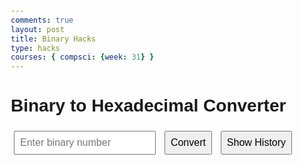 ```yaml
---
comments: true
layout: post
title: Binary Hacks
type: hacks
courses: { compsci: {week: 31} }
---
```


<style>
    body { 
        font-family: Arial, sans-serif; 
        margin: 20px; 
    }
    input, button { 
        margin: 5px; 
        padding: 8px; 
        font-size: 16px; 
    }
    #history { 
        margin-top: 20px; 
    }
  </style>

  <h1>Binary to Hexadecimal Converter</h1>

  <input type="text" id="binaryInput" placeholder="Enter binary number">
  <button onclick="convertBinaryToHex()">Convert</button>
  <button onclick="showHistory()">Show History</button>

  <h2 id="result"></h2>

  <div id="history"></div>

  <script>
    function convertBinaryToHex() {
      const binaryStr = document.getElementById('binaryInput').value.trim();
      if (!/^[01]+$/.test(binaryStr)) {
        document.getElementById('result').textContent = "Invalid binary number.";
        return;
      }

      const decimal = parseInt(binaryStr, 2);
      const hexStr = decimal.toString(16).toUpperCase();

      document.getElementById('result').textContent = `Hexadecimal: ${hexStr}`;

      let history = JSON.parse(localStorage.getItem('conversionHistory')) || [];
      history.push({ binary: binaryStr, hexadecimal: hexStr });
      localStorage.setItem('conversionHistory', JSON.stringify(history));
    }

    function showHistory() {
      const historyDiv = document.getElementById('history');
      const history = JSON.parse(localStorage.getItem('conversionHistory')) || [];

      if (history.length === 0) {
        historyDiv.innerHTML = "<p>No history found.</p>";
        return;
      }

      let html = "<h3>Conversion History:</h3><ul>";
      history.forEach(item => {
        html += `<li>Binary: ${item.binary} ➔ Hexadecimal: ${item.hexadecimal}</li>`;
      });
      html += "</ul>";

      historyDiv.innerHTML = html;
    }
  </script>